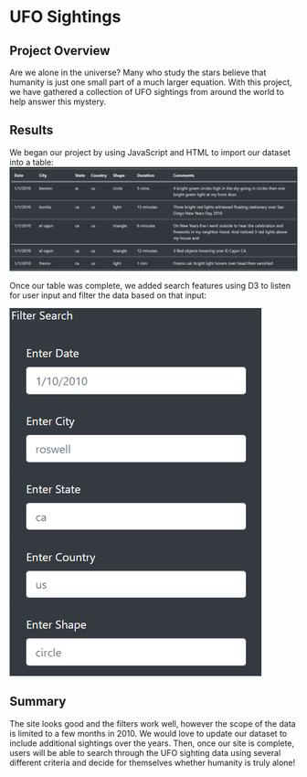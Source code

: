 # UFO Sightings
## Project Overview
Are we alone in the universe? Many who study the stars believe that humanity is just one small part of a much larger equation. With this project, we have gathered a collection of UFO sightings from around the world to help answer this mystery. 

## Results
We began our project by using JavaScript and HTML to import our dataset into a table:
![Table Preview](static/images/table.png)

Once our table was complete, we added search features using D3 to listen for user input and filter the data based on that input:

![Search Inputs](static/images/search.png)

## Summary
The site looks good and the filters work well, however the scope of the data is limited to a few months in 2010. We would love to update our dataset to include additional sightings over the years. Then, once our site is complete, users will be able to search through the UFO sighting data using several different criteria and decide for themselves whether humanity is truly alone! 
